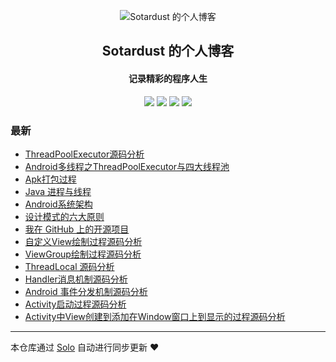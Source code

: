 <p align="center"><img alt="Sotardust 的个人博客" src="https://static.b3log.org/images/brand/solo-32.png"></p><h2 align="center">
Sotardust 的个人博客
</h2>

<h4 align="center">记录精彩的程序人生</h4>
<p align="center"><a title="Sotardust 的个人博客" target="_blank" href="https://github.com/Sotardust/solo-blog"><img src="https://img.shields.io/github/last-commit/Sotardust/solo-blog.svg?style=flat-square&color=FF9900"></a>
<a title="GitHub repo size in bytes" target="_blank" href="https://github.com/Sotardust/solo-blog"><img src="https://img.shields.io/github/repo-size/Sotardust/solo-blog.svg?style=flat-square"></a>
<a title="Solo Version" target="_blank" href="https://github.com/b3log/solo/releases"><img src="https://img.shields.io/badge/solo-3.6.4-f1e05a.svg?style=flat-square&color=blueviolet"></a>
<a title="Hits" target="_blank" href="https://github.com/b3log/hits"><img src="https://hits.b3log.org/Sotardust/solo-blog.svg"></a></p>

### 最新

* [ThreadPoolExecutor源码分析](https://www.sotardust.cn/articles/2019/09/28/1569638774849.html)
* [Android多线程之ThreadPoolExecutor与四大线程池](https://www.sotardust.cn/articles/2019/09/26/1569508786853.html)
* [Apk打包过程](https://www.sotardust.cn/articles/2019/09/12/1568269343673.html)
* [Java 进程与线程](https://www.sotardust.cn/articles/2019/09/10/1568102554627.html)
* [Android系统架构](https://www.sotardust.cn/articles/2019/09/10/1568099505282.html)
* [设计模式的六大原则](https://www.sotardust.cn/articles/2019/09/05/1567675000889.html)
* [我在 GitHub 上的开源项目](https://www.sotardust.cn/my-github-repos)
* [自定义View绘制过程源码分析](https://www.sotardust.cn/articles/2019/09/02/1567419491078.html)
* [ViewGroup绘制过程源码分析](https://www.sotardust.cn/articles/2019/09/02/1567419461969.html)
* [ThreadLocal 源码分析](https://www.sotardust.cn/articles/2019/09/02/1567419434677.html)
* [Handler消息机制源码分析](https://www.sotardust.cn/articles/2019/09/02/1567419402891.html)
* [Android 事件分发机制源码分析](https://www.sotardust.cn/articles/2019/09/02/1567419369662.html)
* [Activity启动过程源码分析](https://www.sotardust.cn/articles/2019/09/02/1567419276652.html)
* [Activity中View创建到添加在Window窗口上到显示的过程源码分析](https://www.sotardust.cn/articles/2019/09/02/1567419224191.html)



---

本仓库通过 [Solo](https://github.com/b3log/solo) 自动进行同步更新 ❤️ 